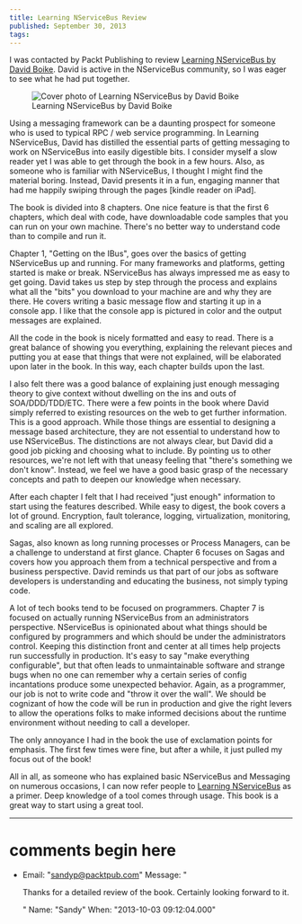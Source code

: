 ```yaml
---
title: Learning NServiceBus Review
published: September 30, 2013
tags: 
---
```


I was contacted by Packt Publishing to review [Learning NServiceBus by David Boike][learning]. David is active in the NServiceBus community, so I was eager to see what he had put together. 

<figure>
  <img src="/content/posts/images/learning-nservicebus.png" alt="Cover photo of Learning NServiceBus by David Boike" />
  <figcaption>Learning NServiceBus by David Boike</figcaption>
</figure>

Using a messaging framework can be a daunting prospect for someone who is used to typical RPC / web service programming. In Learning NServiceBus, David has distilled the essential parts of getting messaging to work on NServiceBus into easily digestible bits. I consider myself a slow reader yet I was able to get through the book in a few hours. Also, as someone who is familiar with NServiceBus, I thought I might find the material boring. Instead, David presents it in a fun, engaging manner that had me happily swiping through the pages [kindle reader on iPad].

The book is divided into 8 chapters. One nice feature is that the first 6 chapters, which deal with code, have downloadable code samples that you can run on your own machine. There's no better way to understand code than to compile and run it. 

Chapter 1, "Getting on the IBus", goes over the basics of getting NServiceBus up and running. For many frameworks and platforms, getting started is make or break. NServiceBus has always impressed me as easy to get going. David takes us step by step through the process and explains what all the "bits" you download to your machine are and why they are there. He covers writing a basic message flow and starting it up in a console app. I like that the console app is pictured in color and the output messages are explained. 

All the code in the book is nicely formatted and easy to read. There is a great balance of showing you everything, explaining the relevant pieces and putting you at ease that things that were not explained, will be elaborated upon later in the book. In this way, each chapter builds upon the last.

I also felt there was a good balance of explaining just enough messaging theory to give context without dwelling on the ins and outs of SOA/DDD/TDD/ETC. There were a few points in the book where David simply referred to existing resources on the web to get further information. This is a good approach. While those things are essential to designing a message based architecture, they are not essential to understand how to use NServiceBus. The distinctions are not always clear, but David did a good job picking and choosing what to include. By pointing us to other resources, we're not left with that uneasy feeling that "there's something we don't know". Instead, we feel we have a good basic grasp of the necessary concepts and path to deepen our knowledge when necessary.

After each chapter I felt that I had received "just enough" information to start using the features described. While easy to digest, the book covers a lot of ground. Encryption, fault tolerance, logging, virtualization, monitoring, and scaling are all explored. 

Sagas, also known as long running processes or Process Managers, can be a challenge to understand at first glance. Chapter 6 focuses on Sagas and covers how you approach them from a technical perspective and from a business perspective. David reminds us that part of our jobs as software developers is understanding and educating the business, not simply typing code. 

A lot of tech books tend to be focused on programmers. Chapter 7 is focused on actually running NServiceBus from an administrators perspective. NServiceBus is opinionated about what things should be configured by programmers and which should be under the administrators control. Keeping this distinction front and center at all times help projects run successfully in production. It's easy to say "make everything configurable", but that often leads to unmaintainable software and strange bugs when no one can remember why a certain series of config incantations produce some unexpected behavior. Again, as a programmer, our job is not to write code and "throw it over the wall". We should be cognizant of how the code will be run in production and give the right levers to allow the operations folks to make informed decisions about the runtime environment without needing to call a developer.

The only annoyance I had in the book the use of exclamation points for emphasis. The first few times were fine, but after a while, it just pulled my focus out of the book!

All in all, as someone who has explained basic NServiceBus and Messaging on numerous occasions, I can now refer people to [Learning NServiceBus][learning] as a primer. Deep knowledge of a tool comes through usage. This book is a great way to start using a great tool.

[learning]: http://www.packtpub.com/build-distributed-software-systems-using-dot-net-enterprise-service-bus/book

---
# comments begin here

- Email: "sandyp@packtpub.com"
  Message: "<p>Thanks for a detailed review of the book. Certainly looking forward to it.</p>"
  Name: "Sandy"
  When: "2013-10-03 09:12:04.000"